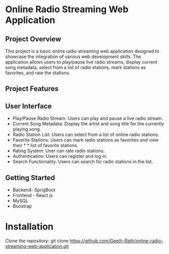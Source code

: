 # Online Radio Streaming Web Application

## Project Overview

This project is a basic online radio streaming web application designed to showcase the integration of various web development skills. The application allows users to play/pause live radio streams, display current song metadata, select from a list of radio stations, mark stations as favorites, and rate the stations.

## Project Features

## User Interface

- Play/Pause Radio Stream: Users can play and pause a live radio stream.
- Current Song Metadata: Display the artist and song title for the currently playing song.
- Radio Station List: Users can select from a list of online radio stations.
- Favorite Stations: Users can mark radio stations as favorites and view their \* \* list of favorite stations.
- Rating System: User can rate radio stations.
- Authentication: Users can register and log in.
- Search Functionality: Users can search for radio stations in the list.

## Getting Started

- Backend- SprigBoot
- Frontend - React js 
- MySQL
- Boostrap

# Installation

Clone the repository:
git clone https://github.com/Geeth-Rath/online-radio-streaming-web-application.git

